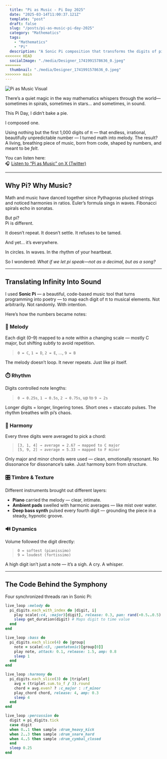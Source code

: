 ```yaml
---
  title: "Pi as Music - Pi Day 2025"
  date: "2025-03-14T11:00:37.121Z"
  template: "post"
  draft: false
  slug: "/posts/pi-as-music-pi-day-2025"
  category: "Mathematics"
  tags:
    - "Mathematics"
    - "Pi"
  description: "A Sonic Pi composition that transforms the digits of pi into melody, rhythm, and harmony, creating a dynamic soundscape"
<<<<<<< HEAD
  socialImage: "./media/Designer_1741991578636_0.jpeg"
=======
  thumbnail: "./media/Designer_1741991578636_0.jpeg"
>>>>>>> main
---
```

![Pi as Music Visual](/media/Designer_1741991578636_0.jpeg)

There’s a quiet magic in the way mathematics whispers through the world—sometimes in spirals, sometimes in stars… and sometimes, in sound.

This Pi Day, I didn’t bake a pie.

I composed one.

Using nothing but the first 1,000 digits of π — that endless, irrational, beautifully unpredictable number — I turned math into melody. The result? A living, breathing piece of music, born from code, shaped by numbers, and meant to be *felt*.

You can listen here:  
🎧 [Listen to “Pi as Music” on X (Twitter)](https://x.com/NourAbosen/status/1900670730791952420)

---

## Why Pi? Why Music?

Math and music have danced together since Pythagoras plucked strings and noticed harmonies in ratios. Euler’s formula sings in waves. Fibonacci spirals echo in sonatas.

But pi?  
Pi is different.

It doesn’t repeat. It doesn’t settle. It refuses to be tamed.

And yet… it’s everywhere.

In circles. In waves. In the rhythm of your heartbeat.

So I wondered: *What if we let pi speak—not as a decimal, but as a song?*

---

## Translating Infinity Into Sound

I used **Sonic Pi** — a beautiful, code-based music tool that turns programming into poetry — to map each digit of π to musical elements. Not arbitrarily. Not randomly. With intention.

Here’s how the numbers became notes:

### 🎼 Melody  
Each digit (0–9) mapped to a note within a changing scale — mostly C major, but shifting subtly to avoid repetition.  
> `0 = C`, `1 = D`, `2 = E`, ..., `9 = B`  

The melody doesn’t loop. It never repeats. Just like pi itself.

### ⏱️ Rhythm  
Digits controlled note lengths:  
> `0 → 0.25s`, `1 → 0.5s`, `2 → 0.75s`, up to `9 → 2s`

Longer digits = longer, lingering tones. Short ones = staccato pulses. The rhythm breathes with pi’s chaos.

### 🎹 Harmony  
Every three digits were averaged to pick a chord:  
> `[3, 1, 4] → average = 2.67 → mapped to C major`  
> `[5, 9, 2] → average = 5.33 → mapped to F minor`

Only major and minor chords were used — clean, emotionally resonant. No dissonance for dissonance’s sake. Just harmony born from structure.

### 🎛️ Timbre & Texture  
Different instruments brought out different layers:  
- **Piano** carried the melody — clear, intimate.  
- **Ambient pads** swelled with harmonic averages — like mist over water.  
- **Deep bass synth** pulsed every fourth digit — grounding the piece in a steady, hypnotic groove.

### 🔊 Dynamics  
Volume followed the digit directly:  
> `0 = softest (pianissimo)`  
> `9 = loudest (fortissimo)`

A high digit isn’t just a note — it’s a sigh. A cry. A whisper.

---

## The Code Behind the Symphony

Four synchronized threads ran in Sonic Pi:

```ruby
live_loop :melody do
  pi_digits.each_with_index do |digit, i|
    play scale(:c4, :major)[digit], release: 0.3, pan: rand(-0.5..0.5)
    sleep get_duration(digit) # Maps digit to time value
  end
end

live_loop :bass do
  pi_digits.each_slice(4) do |group|
    note = scale(:c3, :pentatonic)[group[0]]
    play note, attack: 0.1, release: 1.5, amp: 0.8
    sleep 1
  end
end

live_loop :harmony do
  pi_digits.each_slice(3) do |triplet|
    avg = (triplet.sum.to_f / 3).round
    chord = avg.even? ? :c_major : :f_minor
    play_chord chord, release: 4, amp: 0.3
    sleep 4
  end
end

live_loop :percussion do
  digit = pi_digits.tick
  case digit
  when 0..1 then sample :drum_heavy_kick
  when 2..3 then sample :drum_snare_hard
  when 4..5 then sample :drum_cymbal_closed
  end
  sleep 0.25
end
